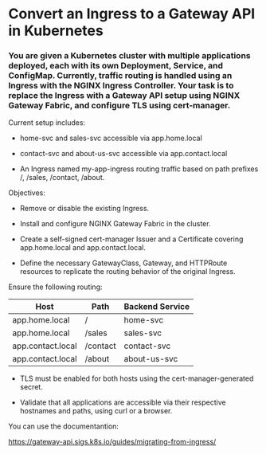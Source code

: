 # Convert an Ingress to a Gateway API in Kubernetes

### You are given a Kubernetes cluster with multiple applications deployed, each with its own Deployment, Service, and ConfigMap. Currently, traffic routing is handled using an Ingress with the NGINX Ingress Controller. Your task is to replace the Ingress with a Gateway API setup using NGINX Gateway Fabric, and configure TLS using cert-manager.

Current setup includes:

- home-svc and sales-svc accessible via app.home.local

- contact-svc and about-us-svc accessible via app.contact.local

- An Ingress named my-app-ingress routing traffic based on path prefixes /, /sales, /contact, /about.

Objectives:

- Remove or disable the existing Ingress.

- Install and configure NGINX Gateway Fabric in the cluster.

- Create a self-signed cert-manager Issuer and a Certificate covering app.home.local and app.contact.local.

- Define the necessary GatewayClass, Gateway, and HTTPRoute resources to replicate the routing behavior of the original Ingress.

Ensure the following routing:

|Host               | Path      | Backend Service |
|-------------------|-----------|-----------------|
|app.home.local     |  /	    | home-svc        |
|app.home.local	    |  /sales   | sales-svc       |
|app.contact.local  |  /contact | contact-svc     |
|app.contact.local  |  /about   | about-us-svc    |

- TLS must be enabled for both hosts using the cert-manager-generated secret.

- Validate that all applications are accessible via their respective hostnames and paths, using curl or a browser.


You can use the documentantion:

https://gateway-api.sigs.k8s.io/guides/migrating-from-ingress/
